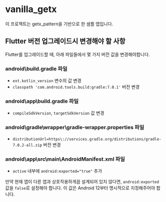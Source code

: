 # vanilla_getx

이 프로젝트는 getx_pattern을 기반으로 한 샘플 앱입니다.

## Flutter 버전 업그레이드시 변경해야 할 사항
Flutter를 업그레이드할 때, 아래 파일들에서 몇 가지 버전 값을 변경해야합니다.

### android\build.gradle 파일
- `ext.kotlin_version` 변수의 값 변경
- `classpath 'com.android.tools.build:gradle:7.0.1'` 버전 변경

### android\app\build.gradle 파일
- `compileSdkVersion`, `targetSdkVersion` 값 변경

### android\gradle\wrapper\gradle-wrapper.properties 파일
- `distributionUrl=https\://services.gradle.org/distributions/gradle-7.0.2-all.zip` 버전 변경

### android\app\src\main\AndroidManifest.xml 파일
- `active` 내부에 `android:exported="true"` 추가

만약 현재 앱이 다른 앱과 상호작용하게끔 설계되어 있지 않다면, `android:exported` 값을 `false`로 설정해야 합니다. 이 값은 Android 12부터 명시적으로 지정해주어야 합니다.